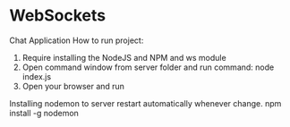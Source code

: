 # WebSockets
Chat Application
How to run project:
1. Require installing the NodeJS and NPM and ws module
2. Open command window from server folder and run command: node index.js
3. Open your browser and run

Installing nodemon to server restart automatically whenever change.
npm install -g nodemon
